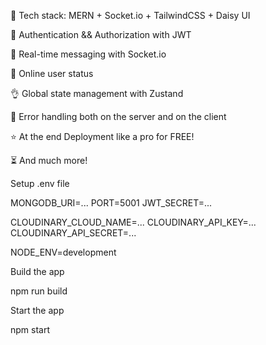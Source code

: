 🌟 Tech stack: MERN + Socket.io + TailwindCSS + Daisy UI

🎃 Authentication && Authorization with JWT

👾 Real-time messaging with Socket.io

🚀 Online user status

👌 Global state management with Zustand

🐞 Error handling both on the server and on the client

⭐ At the end Deployment like a pro for FREE!

⏳ And much more!


Setup .env file

MONGODB_URI=...
PORT=5001
JWT_SECRET=...

CLOUDINARY_CLOUD_NAME=...
CLOUDINARY_API_KEY=...
CLOUDINARY_API_SECRET=...

NODE_ENV=development


Build the app

npm run build

Start the app

npm start
